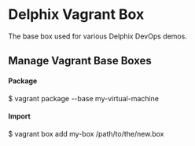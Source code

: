 # Delphix Vagrant Box

The base box used for various Delphix DevOps demos.

## Manage Vagrant Base Boxes

#### Package

  $ vagrant package --base my-virtual-machine

#### Import

  $ vagrant box add my-box /path/to/the/new.box
